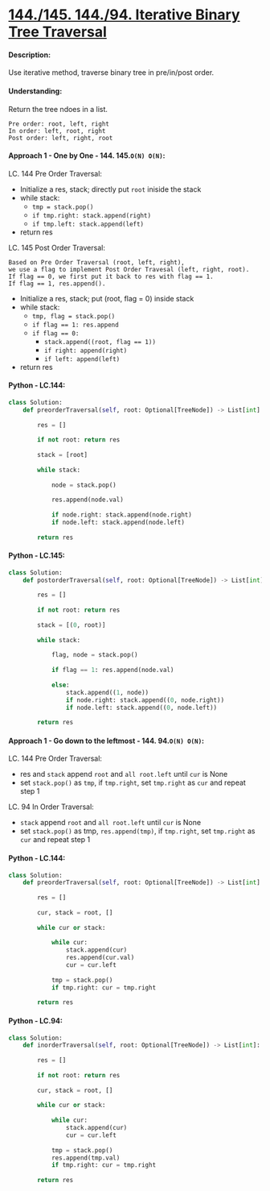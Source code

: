 # [144./145. 144./94. Iterative Binary Tree Traversal](https://leetcode.cn/problems/binary-tree-preorder-traversal/solution/tu-jie-er-cha-shu-de-si-chong-bian-li-by-z1m/)

#### Description:

Use iterative method, traverse binary tree in pre/in/post order.


#### Understanding:

Return the tree ndoes in a list.

	Pre order: root, left, right
	In order: left, root, right
	Post order: left, right, root


#### Approach 1 - One by One - 144. 145.`O(N) O(N)`:

LC. 144 Pre Order Traversal:

- Initialize a res, stack; directly put `root` iniside the stack
- while stack:
	- `tmp = stack.pop()`
	- `if tmp.right: stack.append(right)`
	- `if tmp.left: stack.append(left)`
- return res

LC. 145 Post Order Traversal: 

	Based on Pre Order Traversal (root, left, right), 
	we use a flag to implement Post Order Travesal (left, right, root).
	If flag == 0, we first put it back to res with flag == 1. 
	If flag == 1, res.append().

- Initialize a res, stack; put (root, flag = 0) inside stack
- while stack:
	- `tmp, flag = stack.pop()`
	- `if flag == 1: res.append`
	- `if flag == 0:` 
		- `stack.append((root, flag == 1))`
		- `if right: append(right)`
		- `if left: append(left)`
- return res	

#### Python - LC.144:
```python
class Solution:
    def preorderTraversal(self, root: Optional[TreeNode]) -> List[int]:
        
        res = []
        
        if not root: return res
        
        stack = [root]
        
        while stack:
            
            node = stack.pop()
            
            res.append(node.val)
            
            if node.right: stack.append(node.right)
            if node.left: stack.append(node.left)
                
        return res  
```

#### Python - LC.145:
```python
class Solution:
    def postorderTraversal(self, root: Optional[TreeNode]) -> List[int]:
        
        res = []
        
        if not root: return res
        
        stack = [(0, root)]
        
        while stack:
            
            flag, node = stack.pop()
            
            if flag == 1: res.append(node.val)
                
            else:
                stack.append((1, node))
                if node.right: stack.append((0, node.right))
                if node.left: stack.append((0, node.left))
                
        return res
```

#### Approach 1 - Go down to the leftmost - 144. 94.`O(N) O(N)`:

LC. 144 Pre Order Traversal:

- res and `stack` append `root` and `all root.left` until `cur` is None
- set `stack.pop()` as `tmp`, if `tmp.right`, set `tmp.right` as `cur` and repeat step 1

LC. 94 In Order Traversal: 

- `stack` append `root` and `all root.left` until `cur` is None
- set `stack.pop()` as tmp, `res.append(tmp)`, if `tmp.right`, set `tmp.right` as `cur` and repeat step 1

#### Python - LC.144:
```python
class Solution:
    def preorderTraversal(self, root: Optional[TreeNode]) -> List[int]:
        
        res = []
        
        cur, stack = root, []
        
        while cur or stack:
            
            while cur:
                stack.append(cur)
                res.append(cur.val)
                cur = cur.left
                
            tmp = stack.pop()
            if tmp.right: cur = tmp.right
                
        return res
```

#### Python - LC.94:
```python
class Solution:
    def inorderTraversal(self, root: Optional[TreeNode]) -> List[int]:
        
        res = []
        
        if not root: return res
        
        cur, stack = root, []
        
        while cur or stack:
            
            while cur:
                stack.append(cur)
                cur = cur.left
                
            tmp = stack.pop()
            res.append(tmp.val)
            if tmp.right: cur = tmp.right
                
        return res
```